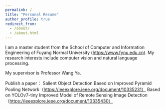 ```yaml
---
permalink: /
title: "Personal Resume"
author_profile: true
redirect_from: 
  - /about/
  - /about.html
---
```


I am a master student from the School of Computer and Information Engineering of Fuyang Normal University (https://www.fynu.edu.cn). My research interests include computer vision and natural language processing.

My supervisor is Professor Wang Ya.

Publish a paper：
Salient Object Detection Based on Improved Pyramid Pooling Network（https://ieeexplore.ieee.org/document/10335231）
Based on YOLOv7-tiny Improved Model of Remote Sensing Image Detection（https://ieeexplore.ieee.org/document/10335430）

